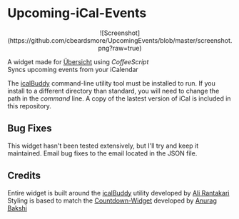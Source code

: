 # Upcoming-iCal-Events

<center>
![Screenshot](https://github.com/cbeardsmore/UpcomingEvents/blob/master/screenshot.png?raw=true)
</center>

A widget made for [Übersicht](http://tracesof.net/uebersicht/) using *CoffeeScript*  
Syncs upcoming events from your iCalendar  

The [icalBuddy](http://hasseg.org/icalBuddy/) command-line utility tool must be installed to run. If you install to a different directory than standard, you will need to change the path in the *command* line. A copy of the lastest version of iCal is included in this repository.

## Bug Fixes

This widget hasn't been tested extensively, but I'll try and keep it maintained. Email bug fixes to the email located in the JSON file.

## Credits

Entire widget is built around the [icalBuddy](http://hasseg.org/icalBuddy/) utility developed by [Ali Rantakari](https://github.com/ali-rantakari)  
Styling is based to match the [Countdown-Widget](https://github.com/anuragbakshi/Countdown-Widget/tree/8619663c8da9827064369c9990a9c110afa8911c) developed by [Anurag Bakshi](https://github.com/anuragbakshi)
